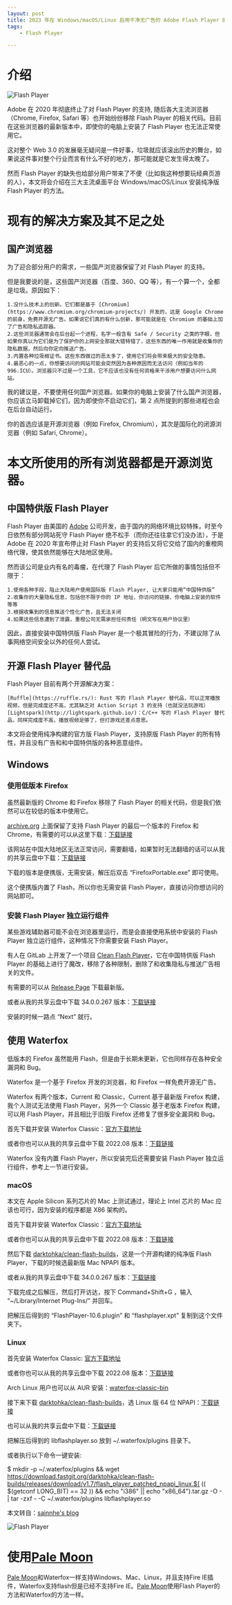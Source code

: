 ```yaml
---
layout: post
title: 2023 年在 Windows/macOS/Linux 启用干净无广告的 Adobe Flash Player 的方法
tags:
    - Flash Player

---
```

# 介绍 
![Flash Player]([https://raw.githubusercontent.com/huijingfei/Blog_Gitalk/main/Images/warning.webp](https://blogger.googleusercontent.com/img/b/R29vZ2xl/AVvXsEjvo2s5Mki4MSJfWgoK0uv8NN4zLKEcaO4HiZwCy85tkY-7pOblGDJtH6v4dYVFgE8mGA_a0zWwcWZRyndpZzmcKIFqKeFlRsm6ijojrnoCziNnQre5Zd1Bc0265MXlEhcCiYp_Od48ZjTliMtdo-S4ONczRscEaeVkwm0I7qbAd2Yfnsn6PyTdZ9fX/w640-h400/flash%20player%202023-2.webp))

Adobe 在 2020 年彻底终止了对 Flash Player 的支持, 随后各大主流浏览器（Chrome, Firefox, Safari 等）也开始纷纷移除 Flash Player 的相关代码。目前在这些浏览器的最新版本中，即使你的电脑上安装了 Flash Player 也无法正常使用它。

这对整个 Web 3.0 的发展毫无疑问是一件好事，垃圾就应该滚出历史的舞台，如果说这件事对整个行业而言有什么不好的地方，那可能就是它发生得太晚了。

然而 Flash Player 的缺失也给部分用户带来了不便（比如我这种想要玩经典页游的人），本文将会介绍在三大主流桌面平台 Windows/macOS/Linux 安装纯净版 Flash Player 的方法。

# 现有的解决方案及其不足之处

## 国产浏览器

为了迎合部分用户的需求，一些国产浏览器保留了对 Flash Player 的支持。

但是我要说的是，这些国产浏览器（百度、360、QQ 等），有一个算一个，全都是垃圾。原因如下：

    1.没什么技术上的创新。它们都是基于 [Chromium](https://www.chromium.org/chromium-projects/) 开发的，这是 Google Chrome 的前身，免费开源无广告。如果说它们真的有什么创新，那可能就是在 Chromium 的基础上加了广告和隐私追踪器。
    2.这些浏览器通常会在后台起一个进程，名字一般含有 Safe / Security 之类的字眼，但如果你真以为它们是为了保护你的上网安全那就大错特错了，这些东西的唯一作用就是收集你的隐私数据，然后向你定向推送广告。
    3.内置各种垃圾根证书。这些东西做过的恶太多了，使用它们将会带来极大的安全隐患。
    4.最恶心的一点，你想要访问的网站可能会突然因为各种原因而无法访问（例如当年的 996.ICU）。浏览器只不过是一个工具，它不应该也没有任何资格来干涉用户想要访问什么网站。

我的建议是，不要使用任何国产浏览器。如果你的电脑上安装了什么国产浏览器，你应该立马卸载掉它们，因为即使你不启动它们，第 2 点所提到的那些进程也会在后台自动运行。

你的首选应该是开源浏览器（例如 Firefox, Chromium），其次是国际化的闭源浏览器（例如 Safari, Chrome）。

# 本文所使用的所有浏览器都是开源浏览器。

## 中国特供版 Flash Player

Flash Player 由美国的 [Adobe](https://www.adobe.com/) 公司开发，由于国内的网络环境比较特殊，时至今日依然有部分网站死守 Flash Player 绝不松手（而你还往往拿它们没办法），于是 Adobe 在 2020 年宣布停止对 Flash Player 的支持后又将它交给了国内的重橙网络代理，使其依然能够在大陆地区使用。

然而该公司是业内有名的毒瘤，在代理了 Flash Player 后它所做的事情包括但不限于：

    1.使用各种手段，阻止大陆用户使用国际版 Flash Player, 让大家只能用“中国特供版”
    2.收集你的大量隐私信息，包括但不限于你的 IP 地址、你访问的链接、你电脑上安装的软件等等
    3.根据收集到的信息推送个性化广告，且无法关闭
    4.如果这些信息遭到了泄露，重橙公司无需承担任何责任（明文写在用户协议里）

因此，直接安装中国特供版 Flash Player 是一个极其冒险的行为，不建议除了从事网络空间安全以外的任何人尝试。
## 开源 Flash Player 替代品

Flash Player 目前有两个开源解决方案：

    [Ruffle](https://ruffle.rs/): Rust 写的 Flash Player 替代品，可以正常播放视频，但是完成度还不高，尤其缺乏对 Action Script 3 的支持（也就没法玩游戏）
    [Lightspark](http://lightspark.github.io/)：C/C++ 写的 Flash Player 替代品，同样完成度不高，播放视频足够了，但打游戏还差点意思。

本文将会使用纯净构建的官方版 Flash Player，支持原版 Flash Player 的所有特性，并且没有广告和和中国特供版的各种恶意组件。
## Windows

### 使用低版本 Firefox

虽然最新版的 Chrome 和 Firefox 移除了 Flash Player 的相关代码，但是我们依然可以在较低的版本中使用它。

[archive.org](https://archive.org/) 上面保留了支持 Flash Player 的最后一个版本的 Firefox 和 Chrome，有需要的可以从这里下载：[下载链接](https://archive.org/download/Firefox_Chrome_Adobe_Flash)

该网站在中国大陆地区无法正常访问，需要翻墙，如果暂时无法翻墙的话可以从我的共享云盘中下载：[下载链接](https://drive.sainnhe.dev/Flash/Windows/)

下载的版本是便携版，无需安装，解压后双击 “FirefoxPortable.exe” 即可使用。

这个便携版内置了 Flash，所以你也无需安装 Flash Player，直接访问你想访问的网站即可。

### 安装 Flash Player 独立运行组件

某些游戏辅助器可能不会在浏览器里运行，而是会直接使用系统中安装的 Flash Player 独立运行组件，这种情况下你需要安装 Flash Player。

有人在 GitLab 上开发了一个项目 [Clean Flash Player](https://gitlab.com/cleanflash/installer)，它在中国特供版 Flash Player 的基础上进行了魔改，移除了各种限制，删除了和收集隐私与推送广告相关的文件。

有需要的可以从 [Release Page](https://gitlab.com/cleanflash/installer/-/releases) 下载最新版。

或者从我的共享云盘中下载 34.0.0.267 版本：[下载链接](https://drive.sainnhe.dev/Flash/Windows/)

安装的时候一路点 “Next” 就行。

## 使用 Waterfox

低版本的 Firefox 虽然能用 Flash，但是由于长期未更新，它也同样存在各种安全漏洞和 Bug。

Waterfox 是一个基于 Firefox 开发的浏览器，和 Firefox 一样免费开源无广告。

Waterfox 有两个版本，Current 和 Classic，Current 基于最新版 Firefox 构建，我个人测试无法使用 Flash Player，另外一个 Classic 基于老版本 Firefox 构建，可以用 Flash Player，并且相比于旧版 Firefox 还修复了很多安全漏洞和 Bug。

首先下载并安装 Waterfox Classic：[官方下载地址](https://classic.waterfox.net/)

或者你也可以从我的共享云盘中下载 2022.08 版本：[下载链接](https://drive.sainnhe.dev/Flash/macOS/)

Waterfox 没有内置 Flash Player，所以安装完后还需要安装 Flash Player 独立运行组件，参考上一节进行安装。

### macOS

本文在 Apple Silicon 系列芯片的 Mac 上测试通过，理论上 Intel 芯片的 Mac 应该也可行，因为安装的程序都是 X86 架构的。

首先下载并安装 Waterfox Classic：[官方下载地址](https://classic.waterfox.net/)

或者你也可以从我的共享云盘中下载 2022.08 版本：[下载链接](https://drive.sainnhe.dev/Flash/macOS/)

然后下载 [darktohka/clean-flash-builds](https://github.com/darktohka/clean-flash-builds)，这是一个开源构建的纯净版 Flash Player，下载的时候选最新版 Mac NPAPI 版本。

或者从我的共享云盘中下载 34.0.0.267 版本：[下载链接](https://drive.sainnhe.dev/Flash/macOS/)

下载完成之后解压，然后打开访达，按下 Command+Shift+G ，输入 “~/Library/Internet Plug-Ins/” 并回车。

把解压后得到的 “FlashPlayer-10.6.plugin” 和 “flashplayer.xpt” 复制到这个文件夹下。

### Linux

首先安装 Waterfox Classic: [官方下载地址](https://classic.waterfox.net/)

或者你也可以从我的共享云盘中下载 2022.08 版本：[下载链接](https://drive.sainnhe.dev/Flash/Linux/)

Arch Linux 用户也可以从 AUR 安装：[waterfox-classic-bin](https://aur.archlinux.org/packages/waterfox-classic-bin)

接下来下载 [darktohka/clean-flash-builds](https://github.com/darktohka/clean-flash-builds)，选 Linux 版 64 位 NPAPI：[下载链接](https://github.com/darktohka/clean-flash-builds/releases/tag/v1.7)

也可以从我的共享云盘中下载：[下载链接](https://drive.sainnhe.dev/Flash/Linux/)

把解压后得到的 libflashplayer.so 放到 ~/.waterfox/plugins 目录下。

或者执行以下命令一键安装:

$ mkdir -p ~/.waterfox/plugins && wget https://download.fastgit.org/darktohka/clean-flash-builds/releases/download/v1.7/flash_player_patched_npapi_linux.$( (( $(getconf LONG_BIT) == 32 )) && echo "i386" || echo "x86_64").tar.gz -O - | tar -zxf - -C ~/.waterfox/plugins libflashplayer.so

本文转自：[sainnhe's blog](https://www.sainnhe.dev/post/enable-flash-player-in-2022/) 

![Flash Player]([[https://raw.githubusercontent.com/huijingfei/Blog_Gitalk/main/Images/warning.webp](https://blogger.googleusercontent.com/img/b/R29vZ2xl/AVvXsEjvo2s5Mki4MSJfWgoK0uv8NN4zLKEcaO4HiZwCy85tkY-7pOblGDJtH6v4dYVFgE8mGA_a0zWwcWZRyndpZzmcKIFqKeFlRsm6ijojrnoCziNnQre5Zd1Bc0265MXlEhcCiYp_Od48ZjTliMtdo-S4ONczRscEaeVkwm0I7qbAd2Yfnsn6PyTdZ9fX/w640-h400/flash%20player%202023-2.webp](https://blogger.googleusercontent.com/img/b/R29vZ2xl/AVvXsEi8LL6CJdGjzHH5L45D1Zvw5PIBeYVpEywODG_ormnfT7NR9GrRjpj-Xj8PU694K1r94pulXDp5iVIXwhxAyzMMuJzRe90tmU-W2lY78P4APLSirqoRrRmK1ga54uoOmBuIX_mRr5Wum59Y51YsW_XbsqAfrk1gX0NLn0mz1Txtxxjo3-_tXB2RPtU4/w640-h382/flash%20player%202023.webp)))

# 使用[Pale Moon](https://www.palemoon.org/)

[Pale Moon](https://www.palemoon.org/)和Waterfox一样支持Windows、Mac、Linux，并且支持Fire IE插件，Waterfox支持flash但是已经不支持Fire IE。[Pale Moon](https://www.palemoon.org/)使用Flash Player的方法和Waterfox的方法一样。
